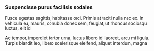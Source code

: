 ### Suspendisse purus facilisis sodales

Fusce egestas sagittis, habitasse orci. Primis at taciti nulla nec ex. In vehicula eu, mauris, conubia donec sem, feugiat, ut rhoncus sociosqu luctus, elit id

Ac tempor, imperdiet tortor urna, luctus libero id, laoreet, arcu mi ligula. Turpis blandit leo, libero scelerisque eleifend, aliquet interdum, magna


